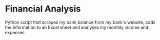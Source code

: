 # Financial Analysis

Python script that scrapes my bank balance from my bank's website, adds the information to an Excel sheet and analyses my monthly income and expenses.

